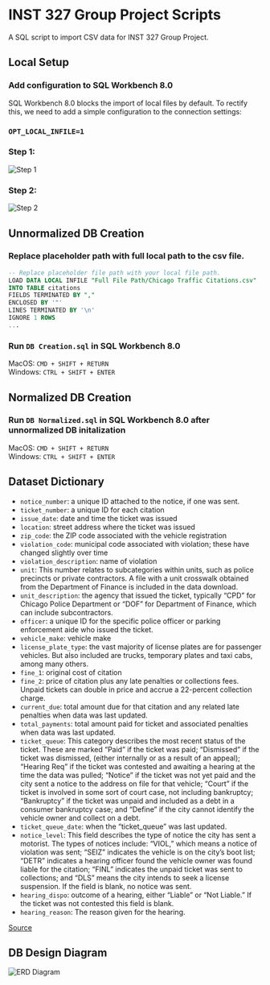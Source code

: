 # INST 327 Group Project Scripts
A SQL script to import CSV data for INST 327 Group Project.

## Local Setup 

### Add configuration to SQL Workbench 8.0

SQL Workbench 8.0 blocks the import of local files by default. To rectify this, we need to add a simple configuration to the connection settings: 

### `OPT_LOCAL_INFILE=1`

### Step 1:

![Step 1](https://inst-327-gp.s3.us-east-1.amazonaws.com/step+1.png "Step 1")

### Step 2:
![Step 2](https://inst-327-gp.s3.us-east-1.amazonaws.com/step+2.png "Step 2")

## Unnormalized DB Creation

### Replace placeholder path with full local path to the csv file.
```SQL
-- Replace placeholder file path with your local file path.
LOAD DATA LOCAL INFILE "Full File Path/Chicago Traffic Citations.csv"  -- <- File Path Here
INTO TABLE citations
FIELDS TERMINATED BY ","
ENCLOSED BY '"'
LINES TERMINATED BY '\n'
IGNORE 1 ROWS
...
```

### Run `DB Creation.sql` in SQL Workbench 8.0

  MacOS: `CMD + SHIFT + RETURN`\
  Windows: `CTRL + SHIFT + ENTER`

## Normalized DB Creation 

### Run `DB Normalized.sql` in SQL Workbench 8.0 after unnormalized DB initalization

MacOS: `CMD + SHIFT + RETURN`\
Windows: `CTRL + SHIFT + ENTER`

## Dataset Dictionary 
* `notice_number`: a unique ID attached to the notice, if one was sent.
* `ticket_number`: a unique ID for each citation
* `issue_date`: date and time the ticket was issued
* `location`: street address where the ticket was issued
* `zip_code`: the ZIP code associated with the vehicle registration
* `violation_code`: municipal code associated with violation; these have changed slightly over time
* `violation_description`: name of violation
* `unit`: This number relates to subcategories within units, such as police precincts or private contractors. A file with a unit crosswalk obtained from the Department of Finance is included in the data download.
* `unit_description`: the agency that issued the ticket, typically “CPD” for Chicago Police Department or “DOF” for Department of Finance, which can include subcontractors.
* `officer`: a unique ID for the specific police officer or parking enforcement aide who issued the ticket.
* `vehicle_make`: vehicle make
* `license_plate_type`: the vast majority of license plates are for passenger vehicles. But also included are trucks, temporary plates and taxi cabs, among many others.
* `fine_1`: original cost of citation
* `fine_2`: price of citation plus any late penalties or collections fees. Unpaid tickets can double in price and accrue a 22-percent collection charge.
* `current_due`: total amount due for that citation and any related late penalties when data was last updated.
* `total_payments`: total amount paid for ticket and associated penalties when data was last updated.
* `ticket_queue`: This category describes the most recent status of the ticket. These are marked “Paid” if the ticket was paid; “Dismissed” if the ticket was dismissed, (either internally or as a result of an appeal); “Hearing Req” if the ticket was contested and awaiting a hearing at the time the data was pulled; “Notice” if the ticket was not yet paid and the city sent a notice to the address on file for that vehicle; “Court” if the ticket is involved in some sort of court case, not including bankruptcy; “Bankruptcy” if the ticket was unpaid and included as a debt in a consumer bankruptcy case; and “Define” if the city cannot identify the vehicle owner and collect on a debt.
* `ticket_queue_date`: when the “ticket_queue” was last updated.
* `notice_level`: This field describes the type of notice the city has sent a motorist. The types of notices include: “VIOL,” which means a notice of violation was sent; “SEIZ” indicates the vehicle is on the city’s boot list; “DETR” indicates a hearing officer found the vehicle owner was found liable for the citation; “FINL” indicates the unpaid ticket was sent to collections; and “DLS” means the city intends to seek a license suspension. If the field is blank, no notice was sent. 
* `hearing_dispo`: outcome of a hearing, either “Liable” or “Not Liable.” If the ticket was not contested this field is blank.
* `hearing_reason`: The reason given for the hearing.

[Source](https://github.com/propublica/il-tickets-notebooks/blob/master/README.md)

## DB Design Diagram 
![ERD Diagram](https://inst-327-gp.s3.us-east-1.amazonaws.com/ERD+Diagram.svg?)

